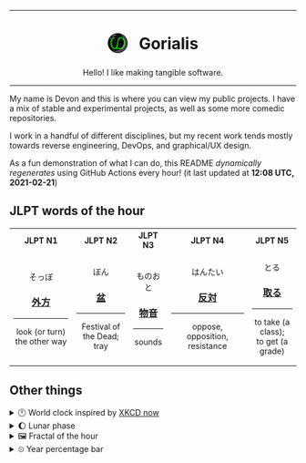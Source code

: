 ***

<h1 align="center">
<sub>
    <img src="readme/resources/avatar.png" height="36">
</sub>
&nbsp;
Gorialis
</h1>
<p align="center">
Hello! I like making tangible software.
</p>

***

My name is Devon and this is where you can view my public projects. I have a mix of stable and experimental projects, as well as some more comedic repositories.

I work in a handful of different disciplines, but my recent work tends mostly towards reverse engineering, DevOps, and graphical/UX design.

As a fun demonstration of what I can do, this README *dynamically regenerates* using GitHub Actions every hour! (it last updated at **12:08 UTC, 2021-02-21**)

<h2>JLPT words of the hour</h2>
<table>
    <tr>
        <th>JLPT N1</th>
        <th>JLPT N2</th>
        <th>JLPT N3</th>
        <th>JLPT N4</th>
        <th>JLPT N5</th>
    </tr>
    <tr>
        <td>
            <p align="center">そっぽ</p>
            <h3 align="center"><b><a href="https://jisho.org/search/%E5%A4%96%E6%96%B9">外方</a></b></h3>
            <hr>
            <p align="center">look (or turn) the other way</p>
        </td>
        <td>
            <p align="center">ぼん</p>
            <h3 align="center"><b><a href="https://jisho.org/search/%E7%9B%86">盆</a></b></h3>
            <hr>
            <p align="center">Festival of the Dead;<br> tray</p>
        </td>
        <td>
            <p align="center">ものおと</p>
            <h3 align="center"><b><a href="https://jisho.org/search/%E7%89%A9%E9%9F%B3">物音</a></b></h3>
            <hr>
            <p align="center">sounds</p>
        </td>
        <td>
            <p align="center">はんたい</p>
            <h3 align="center"><b><a href="https://jisho.org/search/%E5%8F%8D%E5%AF%BE">反対</a></b></h3>
            <hr>
            <p align="center">oppose,<wbr> opposition,<wbr> resistance</p>
        </td>
        <td>
            <p align="center">とる</p>
            <h3 align="center"><b><a href="https://jisho.org/search/%E5%8F%96%E3%82%8B">取る</a></b></h3>
            <hr>
            <p align="center">to take (a class);<br> to get (a grade)</p>
        </td>
    </tr>
</table>

<h2>Other things</h2>
<details>
<summary>🕛  World clock inspired by <a href="https://xkcd.com/now">XKCD now</a></summary>

> <img src="generated/now.png" width="512">

</details>
<details>
<summary>🌔 Lunar phase</summary>

The moon is approximately 35.11% through its phase (Waxing Gibbous).

</details>
<details>
<summary>&#x1f5bc; Fractal of the hour</summary>

> <img src="generated/fractal.png" width="512">

</details>
<details>
<summary>&#x23f2; Year percentage bar</summary>
<pre><code>2021 [██▁▁▁▁▁▁▁▁▁▁▁▁▁▁▁▁▁▁] 14.11%</code></pre>
</details>
